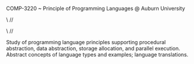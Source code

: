 COMP-3220 ~ Principle of Programming Languages @ Auburn University 

\\ //

\\ //

Study of programming language principles supporting procedural abstraction,
data abstraction, storage allocation, and parallel execution. Abstract concepts of
language types and examples; language translations.
